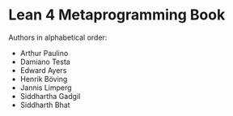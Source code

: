 # Lean 4 Metaprogramming Book

Authors in alphabetical order:

* Arthur Paulino
* Damiano Testa
* Edward Ayers
* Henrik Böving
* Jannis Limperg
* Siddhartha Gadgil
* Siddharth Bhat
